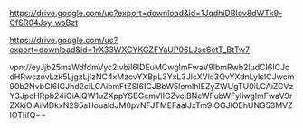 https://drive.google.com/uc?export=download&id=1JqdhiDBIov8dWTk9-CfSR04Jsy-wsBzt

https://drive.google.com/uc?export=download&id=1rX33WXCYKGZFYaUP06LJse6ctT_BtTw7




vpn://eyJjb25maWdfdmVyc2lvbiI6IDEuMCwgImFwaV9lbmRwb2ludCI6ICJodHRwczovLzk5LjgzLjIzNC4xMzcvYXBpL3YxL3JlcXVlc3QvYXdnLyIsICJwcm90b2NvbCI6ICJhd2ciLCAibmFtZSI6ICJBbW5lemlhIEZyZWUgTU0iLCAiZGVzY3JpcHRpb24iOiAiQW1uZXppYSBGcmVlIGZvciBNeWFubWFyIiwgImFwaV9rZXkiOiAiMDkxN295aHoualdJM0pvNFJTMEFaalJxTm9iOGJlOEhUNG53MVZIOTIifQ==
